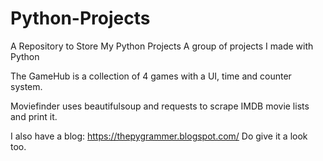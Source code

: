 # Python-Projects
A Repository to Store My Python Projects
A group of projects I made with Python

The GameHub is a collection of 4 games with a UI, time and counter system.

Moviefinder uses beautifulsoup and requests to scrape IMDB movie lists and print it.

I also have a blog: https://thepygrammer.blogspot.com/ Do give it a look too.
